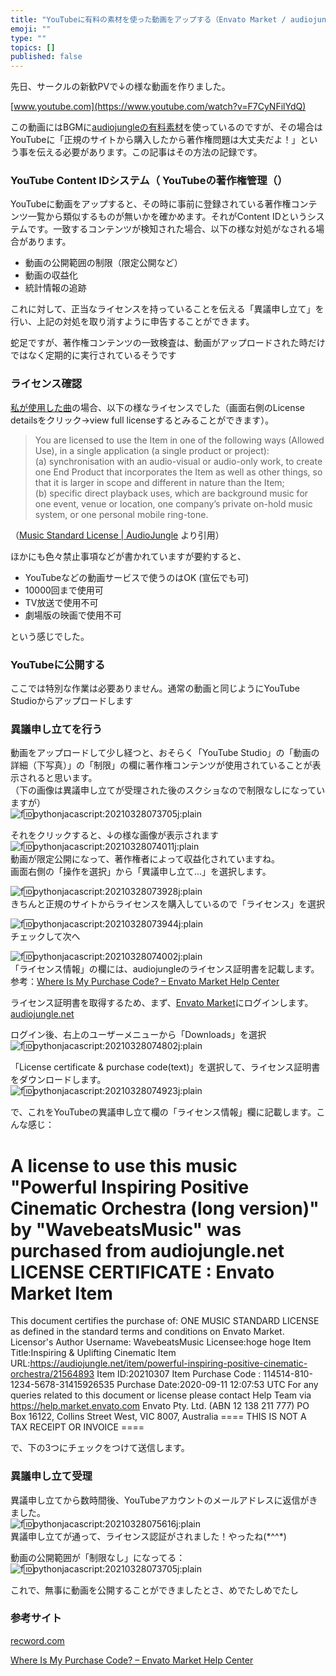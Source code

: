```yaml
---
title: "YouTubeに有料の素材を使った動画をアップする（Envato Market / audiojungle）"
emoji: ""
type: ""
topics: []
published: false
---
```


先日、サークルの新歓PVで↓の様な動画を作りました。

[www.youtube.com](https://www.youtube.com/watch?v=F7CyNFilYdQ)

  
この動画にはBGMに[audiojungleの有料素材](https://audiojungle.net/item/powerful-inspiring-positive-cinematic-orchestra/21564893)を使っているのですが、その場合はYouTubeに「正規のサイトから購入したから著作権問題は大丈夫だよ！」という事を伝える必要があります。この記事はその方法の記録です。  
  
### YouTube Content IDシステム（ YouTubeの著作権管理（）

YouTubeに動画をアップすると、その時に事前に登録されている著作権コンテンツ一覧から類似するものが無いかを確かめます。それがContent IDというシステムです。一致するコンテンツが検知された場合、以下の様な対処がなされる場合があります。

* 動画の公開範囲の制限（限定公開など）
* 動画の収益化
* 統計情報の追跡

これに対して、正当なライセンスを持っていることを伝える「異議申し立て」を行い、上記の対処を取り消すように申告することができます。

蛇足ですが、著作権コンテンツの一致検査は、動画がアップロードされた時だけではなく定期的に実行されているそうです  
  
  
### ライセンス確認

[私が使用した曲](https://audiojungle.net/item/powerful-inspiring-positive-cinematic-orchestra/21564893)の場合、以下の様なライセンスでした（画面右側のLicense detailsをクリック→view full licenseするとみることができます）。

> You are licensed to use the Item in one of the following ways (Allowed Use), in a single application (a single product or project):  
> (a) synchronisation with an audio-visual or audio-only work, to create one End Product that incorporates the Item as well as other things, so that it is larger in scope and different in nature than the Item;  
> (b) specific direct playback uses, which are background music for one event, venue or location, one company’s private on-hold music system, or one personal mobile ring-tone.

（[Music Standard License | AudioJungle](https://audiojungle.net/licenses/terms/music%5Fstandard) より引用）

ほかにも色々禁止事項などが書かれていますが要約すると、

* YouTubeなどの動画サービスで使うのはOK (宣伝でも可)
* 10000回まで使用可
* TV放送で使用不可
* 劇場版の映画で使用不可

という感じでした。  
  
  
### YouTubeに公開する

ここでは特別な作業は必要ありません。通常の動画と同じようにYouTube Studioからアップロードします  
  
### 異議申し立てを行う

動画をアップロードして少し経つと、おそらく「YouTube Studio」の「動画の詳細（下写真）」の「制限」の欄に著作権コンテンツが使用されていることが表示されると思います。  
（下の画像は異議申し立てが受理された後のスクショなので制限なしになっていますが）  
![f:id:pythonjacascript:20210328073705j:plain](/images/ppythonjacascript2021032820210328073705.jpg)

  
それをクリックすると、↓の様な画像が表示されます  
![f:id:pythonjacascript:20210328074011j:plain](/images/ppythonjacascript2021032820210328074011.jpg)  
動画が限定公開になって、著作権者によって収益化されていますね。  
画面右側の「操作を選択」から「異議申し立て...」を選択します。
  
  
![f:id:pythonjacascript:20210328073928j:plain](/images/ppythonjacascript2021032820210328073928.jpg)  
きちんと正規のサイトからライセンスを購入しているので「ライセンス」を選択
  
  
![f:id:pythonjacascript:20210328073944j:plain](/images/ppythonjacascript2021032820210328073944.jpg)  
チェックして次へ
  
  
![f:id:pythonjacascript:20210328074002j:plain](/images/ppythonjacascript2021032820210328074002.jpg)  
「ライセンス情報」の欄には、audiojungleのライセンス証明書を記載します。  
参考：[Where Is My Purchase Code? – Envato Market Help Center](https://help.market.envato.com/hc/en-us/articles/202822600-Where-can-I-find-my-Purchase-Code-)

ライセンス証明書を取得するため、まず、[Envato Market](https://audiojungle.net/)にログインします。  
[audiojungle.net](https://audiojungle.net/)

ログイン後、右上のユーザーメニューから「Downloads」を選択  
![f:id:pythonjacascript:20210328074802j:plain](/images/ppythonjacascript2021032820210328074802.jpg)

  
「License certificate & purchase code(text)」を選択して、ライセンス証明書をダウンロードします。  
![f:id:pythonjacascript:20210328074923j:plain](/images/ppythonjacascript2021032820210328074923.jpg)

  
で、これをYouTubeの異議申し立て欄の「ライセンス情報」欄に記載します。こんな感じ：

A license to use this music "Powerful Inspiring Positive Cinematic Orchestra (long version)" by "WavebeatsMusic" was purchased from audiojungle.net
LICENSE CERTIFICATE : Envato Market Item
==============================================
This document certifies the purchase of:
ONE MUSIC STANDARD LICENSE
as defined in the standard terms and conditions on Envato Market.
Licensor's Author Username: WavebeatsMusic
Licensee:hoge hoge
Item Title:Inspiring & Uplifting Cinematic
Item URL:https://audiojungle.net/item/powerful-inspiring-positive-cinematic-orchestra/21564893
Item ID:20210307
Item Purchase Code : 114514-810-1234-5678-31415926535
Purchase Date:2020-09-11 12:07:53 UTC
For any queries related to this document or license please contact Help Team via https://help.market.envato.com
Envato Pty. Ltd. (ABN 12 138 211 777) PO Box 16122, Collins Street West, VIC 8007, Australia
==== THIS IS NOT A TAX RECEIPT OR INVOICE ====

で、下の3つにチェックをつけて送信します。  
  
  
### 異議申し立て受理

異議申し立てから数時間後、YouTubeアカウントのメールアドレスに返信がきました。  
![f:id:pythonjacascript:20210328075616j:plain](/images/ppythonjacascript2021032820210328075616.jpg)  
異議申し立てが通って、ライセンス認証がされました！やったね(\*^^\*)

動画の公開範囲が「制限なし」になってる：  
![f:id:pythonjacascript:20210328073705j:plain](/images/ppythonjacascript2021032820210328073705.jpg)

これで、無事に動画を公開することができましたとさ、めでたしめでたし  
  
  
### 参考サイト

[recword.com](https://recword.com/%E3%80%90%E3%82%AA%E3%83%BC%E3%83%87%E3%82%A3%E3%82%AA%E3%83%BB%E3%83%93%E3%83%87%E3%82%AA%E5%BF%85%E8%A6%8B%E3%80%91youtube%E3%82%B3%E3%83%B3%E3%83%86%E3%83%B3%E3%83%84id%E3%81%A8%E8%91%97%E4%BD%9C/)

[Where Is My Purchase Code? – Envato Market Help Center](https://help.market.envato.com/hc/en-us/articles/202822600-Where-can-I-find-my-Purchase-Code-)